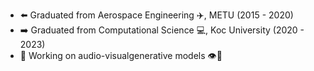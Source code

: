 - ⬅️ Graduated from Aerospace Engineering ✈️, METU (2015 - 2020)
- ➡️ Graduated from Computational Science 💻, Koc University (2020 - 2023)
- 🔭 Working on audio-visualgenerative models 👁️🧠
